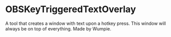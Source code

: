 # OBSKeyTriggeredTextOverlay
A tool that creates a window with text upon a hotkey press. This window will always be on top of everything. Made by Wumpie.
